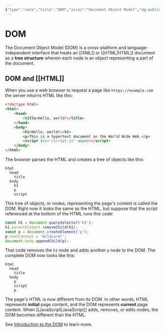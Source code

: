 ```yaml
---
{"type":"note","title":"DOM","alias":"Document Object Model","dg-publish":true,"created":"2021-08-30T13:51:14","modified":"2022-11-17T18:13:44","sup":["[[Language]]"],"state":"done","related":["[[XML\|XML]]","[[HTML\|HTML]]"],"permalink":"/dom/","dgPassFrontmatter":true,"updated":"2022-11-17T18:13:44"}
---
```



# DOM

The Document Object Model (DOM) is a cross-platform and language-independent interface that treats an [[XML]] or [[HTML\|HTML]] document as a **tree structure** wherein each node is an object representing a part of the document.

## DOM and [[HTML]]

When you use a web browser to request a page like `https://example.com` the server returns HTML like this:

```html
<!doctype html>
<html>
    <head>
        <title>Hello, world!</title>
    </head>
    <body>
        <h1>Hello, world!</h1>
        <p>This is a hypertext document on the World Wide Web.</p>
        <script src="/script.js" async></script>
    </body>
</html>
```

The browser parses the HTML and creates a tree of objects like this:

```text
html
  head
    title
  body
    h1
    p
    script
```

This tree of objects, or nodes, representing the page's content is called the DOM. Right now it looks the same as the HTML, but suppose that the script referenced at the bottom of the HTML runs this code:

```js
const h1 = document.querySelector('h1');
h1.parentElement.removeChild(h1);
const p = document.createElement('p');
p.textContent = 'Wildcard!';
document.body.appendChild(p);
```

That code removes the `h1` node and adds another `p` node to the DOM. The complete DOM now looks like this:

```text
html
  head
    title
  body
    p
    script
    p
```

The page's HTML is now different from its DOM. In other words, HTML represents **initial** page content, and the DOM represents **current** page content. When [[JavaScript\|JavaScript]] adds, removes, or edits nodes, the DOM becomes different than the HTML.

See [Introduction to the DOM](https://developer.mozilla.org/en-US/docs/Web/API/Document_Object_Model/Introduction) to learn more.
